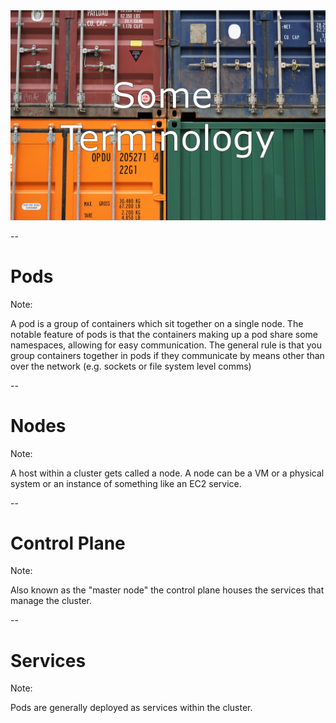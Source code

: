 <img src="/images/some-terminology.jpg"/>

--

# Pods

Note:

A pod is a group of containers which sit together on a single node.  The notable feature of pods is that the containers making up a pod share some namespaces, allowing for easy communication.  The general rule is that you group containers together in pods if they communicate by means other than over the network (e.g. sockets or file system level comms)

--

# Nodes

Note:

A host within a cluster gets called a node.  A node can be a VM or a physical system or an instance of something like an EC2 service.

--

# Control Plane

Note:

Also known as the "master node" the control plane houses the services that manage the cluster.

--

# Services

Note:

Pods are generally deployed as services within the cluster.
